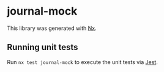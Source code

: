 # journal-mock

This library was generated with [Nx](https://nx.dev).

## Running unit tests

Run `nx test journal-mock` to execute the unit tests via [Jest](https://jestjs.io).
